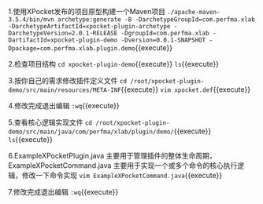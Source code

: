 
1.使用XPocket发布的项目原型构建一个Maven项目
`./apache-maven-3.5.4/bin/mvn archetype:generate -B -DarchetypeGroupId=com.perfma.xlab -DarchetypeArtifactId=xpocket-plugin-archetype -DarchetypeVersion=2.0.1-RELEASE -DgroupId=com.perfma.xlab -DartifactId=xpocket-plugin-demo -Dversion=0.0.1-SNAPSHOT -Dpackage=com.perfma.xlab.plugin.demo`{{execute}}

2.检查项目结构
`cd xpocket-plugin-demo`{{execute}}
`ls`{{execute}}

3.按你自己的需求修改插件定义文件
`cd /root/xpocket-plugin-demo/src/main/resources/META-INF`{{execute}}
`vim xpocket.def`{{execute}}

4.修改完成退出编辑
`:wq`{{execute}}

5.查看核心逻辑实现文件
`cd /root/xpocket-plugin-demo/src/main/java/com/perfma/xlab/plugin/demo/`{{execute}}
`ls`{{execute}}

6.ExampleXPocketPlugin.java 主要用于管理插件的整体生命周期，ExampleXPocketCommand.java 主要用于实现一个或多个命令的核心执行逻辑，修改一下命令实现
`vim ExampleXPocketCommand.java`{{execute}}

7.修改完成退出编辑
`:wq`{{execute}}
